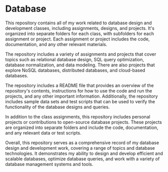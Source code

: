 # Database
This repository contains all of my work related to database design and development classes, including assignments, designs, and projects. It's organized into separate folders for each class, with subfolders for each assignment or project. Each assignment or project includes the code, documentation, and any other relevant materials.

The repository includes a variety of assignments and projects that cover topics such as relational database design, SQL query optimization, database normalization, and data modeling. There are also projects that explore NoSQL databases, distributed databases, and cloud-based databases.

The repository includes a README file that provides an overview of the repository's contents, instructions for how to use the code and run the projects, and any other important information. Additionally, the repository includes sample data sets and test scripts that can be used to verify the functionality of the database designs and queries.

In addition to the class assignments, this repository includes personal projects or contributions to open-source database projects. These projects are organized into separate folders and include the code, documentation, and any relevant data or test scripts.

Overall, this repository serves as a comprehensive record of my database design and development work, covering a range of topics and database technologies. It demonstrates my ability to design and develop efficient and scalable databases, optimize database queries, and work with a variety of database management systems and tools.